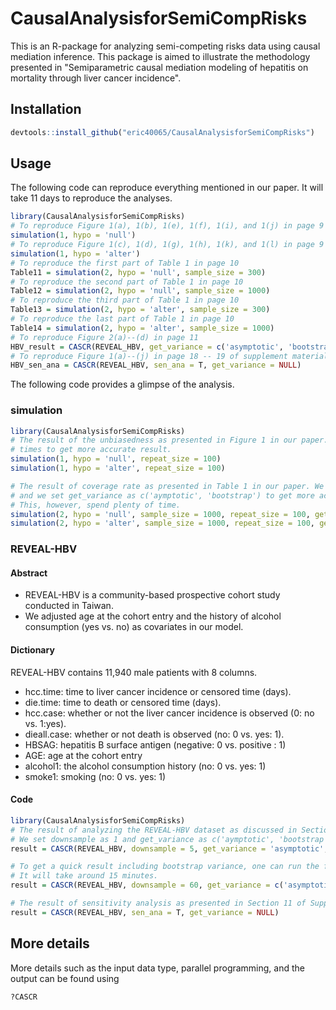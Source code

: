 # CausalAnalysisforSemiCompRisks
This is an R-package for analyzing semi-competing risks data using causal mediation inference. This package is aimed to illustrate the methodology presented in "Semiparametric causal mediation modeling of hepatitis on mortality through liver cancer incidence".

## Installation
```r
devtools::install_github("eric40065/CausalAnalysisforSemiCompRisks")
```

## Usage
The following code can reproduce everything mentioned in our paper. It will take 11 days to reproduce the analyses.
```r
library(CausalAnalysisforSemiCompRisks)
# To reproduce Figure 1(a), 1(b), 1(e), 1(f), 1(i), and 1(j) in page 9
simulation(1, hypo = 'null')
# To reproduce Figure 1(c), 1(d), 1(g), 1(h), 1(k), and 1(l) in page 9
simulation(1, hypo = 'alter')
# To reproduce the first part of Table 1 in page 10
Table11 = simulation(2, hypo = 'null', sample_size = 300)
# To reproduce the second part of Table 1 in page 10
Table12 = simulation(2, hypo = 'null', sample_size = 1000)
# To reproduce the third part of Table 1 in page 10
Table13 = simulation(2, hypo = 'alter', sample_size = 300)
# To reproduce the last part of Table 1 in page 10
Table14 = simulation(2, hypo = 'alter', sample_size = 1000)
# To reproduce Figure 2(a)--(d) in page 11
HBV_result = CASCR(REVEAL_HBV, get_variance = c('asymptotic', 'bootstrap'), plot_result = T)
# To reproduce Figure 1(a)--(j) in page 18 -- 19 of supplement material
HBV_sen_ana = CASCR(REVEAL_HBV, sen_ana = T, get_variance = NULL)
```
The following code provides a glimpse of the analysis.

### simulation
```r
library(CausalAnalysisforSemiCompRisks)
# The result of the unbiasedness as presented in Figure 1 in our paper. We repeat it 1,000
# times to get more accurate result.
simulation(1, hypo = 'null', repeat_size = 100)
simulation(1, hypo = 'alter', repeat_size = 100)

# The result of coverage rate as presented in Table 1 in our paper. We repeat it 1,000 times
# and we set get_variance as c('aymptotic', 'bootstrap') to get more accurate result.
# This, however, spend plenty of time.
simulation(2, hypo = 'null', sample_size = 1000, repeat_size = 100, get_variance = 'asymptotic')
simulation(2, hypo = 'alter', sample_size = 1000, repeat_size = 100, get_variance = 'asymptotic')
```

### REVEAL-HBV
#### Abstract
- REVEAL-HBV is a community-based prospective cohort study conducted in Taiwan.
- We adjusted age at the cohort entry and the history of alcohol consumption (yes vs. no) as covariates in our model.
#### Dictionary
REVEAL-HBV contains 11,940 male patients with 8 columns.
- hcc.time: time to liver cancer incidence or censored time (days).
- die.time: time to death or censored time (days).
- hcc.case: whether or not the liver cancer incidence is observed (0: no vs. 1:yes).
- dieall.case: whether or not death is observed (no: 0 vs. yes: 1).
- HBSAG: hepatitis B surface antigen (negative: 0 vs. positive : 1)
- AGE: age at the cohort entry
- alcohol1: the alcohol consumption history (no: 0 vs. yes: 1)
- smoke1: smoking (no: 0 vs. yes: 1)
#### Code
```r
library(CausalAnalysisforSemiCompRisks)
# The result of analyzing the REVEAL-HBV dataset as discussed in Section 7 in our paper.
# We set downsample as 1 and get_variance as c('aymptotic', 'bootstrap') in our paper.
result = CASCR(REVEAL_HBV, downsample = 5, get_variance = 'asymptotic', plot_result = T)

# To get a quick result including bootstrap variance, one can run the following code.
# It will take around 15 minutes.
result = CASCR(REVEAL_HBV, downsample = 60, get_variance = c('asymptotic', 'bootstrap'), plot_result = T)

# The result of sensitivity analysis as presented in Section 11 of Supplement Material.
result = CASCR(REVEAL_HBV, sen_ana = T, get_variance = NULL)
```

## More details
More details such as the input data type, parallel programming, and the output can be found using
```r
?CASCR
```
